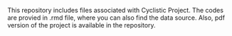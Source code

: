 This repository includes files associated with Cyclistic Project. 
The codes are provied in .rmd file, where you can also find the data source. 
Also, pdf version of the project is available in the repository. 
